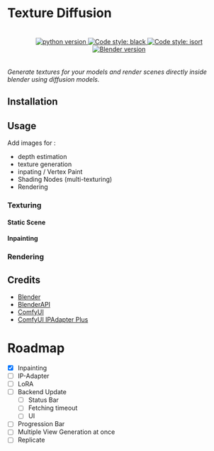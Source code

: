 # Texture Diffusion

<p align="center" style="padding: 20px;">
    <a href="https://www.python.org/">
	    <img alt="python version" src='https://img.shields.io/badge/python-3.10-blue'/>
	</a>
    <a href="https://github.com/psf/black">
        <img alt="Code style: black" src="https://img.shields.io/badge/code%20style-black-black">
    </a>
    <a href="https://pycqa.github.io/isort/">
        <img alt="Code style: isort" src="https://img.shields.io/badge/code%20style-isort-yellow">
    </a>
    <a href="https://www.blender.org/">
        <img alt="Blender version" src="https://img.shields.io/badge/blender-4.2-orange">
    </a>
</p>

_Generate textures for your models and render scenes directly inside blender using diffusion models._

## Installation

## Usage

Add images for :

- depth estimation
- texture generation
- inpating / Vertex Paint
- Shading Nodes (multi-texturing)
- Rendering

### Texturing

#### Static Scene

#### Inpainting

### Rendering

## Credits

- [Blender](https://www.blender.org/)
- [BlenderAPI](https://docs.blender.org/api/current/index.html)
- [ComfyUI](https://github.com/comfyanonymous/ComfyUI)
- [ComfyUI IPAdapter Plus](https://github.com/cubiq/ComfyUI_IPAdapter_plus)

# Roadmap

- [x] Inpainting
- [ ] IP-Adapter
- [ ] LoRA
- [ ] Backend Update
  - [ ] Status Bar
  - [ ] Fetching timeout
  - [ ] UI
- [ ] Progression Bar
- [ ] Multiple View Generation at once
- [ ] Replicate
